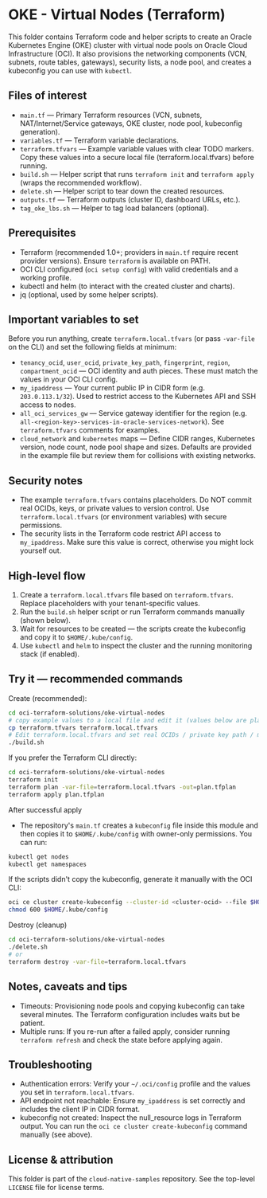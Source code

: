# OKE - Virtual Nodes (Terraform)

This folder contains Terraform code and helper scripts to create an Oracle Kubernetes Engine (OKE) cluster with virtual node pools on Oracle Cloud Infrastructure (OCI). It also provisions the networking components (VCN, subnets, route tables, gateways), security lists, a node pool, and creates a kubeconfig you can use with `kubectl`.

## Files of interest

- `main.tf` — Primary Terraform resources (VCN, subnets, NAT/Internet/Service gateways, OKE cluster, node pool, kubeconfig generation).
- `variables.tf` — Terraform variable declarations.
- `terraform.tfvars` — Example variable values with clear TODO markers. Copy these values into a secure local file (terraform.local.tfvars) before running.
- `build.sh` — Helper script that runs `terraform init` and `terraform apply` (wraps the recommended workflow).
- `delete.sh` — Helper script to tear down the created resources.
- `outputs.tf` — Terraform outputs (cluster ID, dashboard URLs, etc.).
- `tag_oke_lbs.sh` — Helper to tag load balancers (optional).

## Prerequisites

- Terraform (recommended 1.0+; providers in `main.tf` require recent provider versions). Ensure `terraform` is available on PATH.
- OCI CLI configured (`oci setup config`) with valid credentials and a working profile.
- kubectl and helm (to interact with the created cluster and charts).
- jq (optional, used by some helper scripts).

## Important variables to set

Before you run anything, create `terraform.local.tfvars` (or pass `-var-file` on the CLI) and set the following fields at minimum:

- `tenancy_ocid`, `user_ocid`, `private_key_path`, `fingerprint`, `region`, `compartment_ocid` — OCI identity and auth pieces. These must match the values in your OCI CLI config.
- `my_ipaddress` — Your current public IP in CIDR form (e.g. `203.0.113.1/32`). Used to restrict access to the Kubernetes API and SSH access to nodes.
- `all_oci_services_gw` — Service gateway identifier for the region (e.g. `all-<region-key>-services-in-oracle-services-network`). See `terraform.tfvars` comments for examples.
- `cloud_network` and `kubernetes` maps — Define CIDR ranges, Kubernetes version, node count, node pool shape and sizes. Defaults are provided in the example file but review them for collisions with existing networks.

## Security notes

- The example `terraform.tfvars` contains placeholders. Do NOT commit real OCIDs, keys, or private values to version control. Use `terraform.local.tfvars` (or environment variables) with secure permissions.
- The security lists in the Terraform code restrict API access to `my_ipaddress`. Make sure this value is correct, otherwise you might lock yourself out.

## High-level flow

1. Create a `terraform.local.tfvars` file based on `terraform.tfvars`. Replace placeholders with your tenant-specific values.
2. Run the `build.sh` helper script or run Terraform commands manually (shown below).
3. Wait for resources to be created — the scripts create the kubeconfig and copy it to `$HOME/.kube/config`.
4. Use `kubectl` and `helm` to inspect the cluster and the running monitoring stack (if enabled).

## Try it — recommended commands

Create (recommended):

```bash
cd oci-terraform-solutions/oke-virtual-nodes
# copy example values to a local file and edit it (values below are placeholders)
cp terraform.tfvars terraform.local.tfvars
# Edit terraform.local.tfvars and set real OCIDs / private key path / my_ipaddress 
./build.sh
```

If you prefer the Terraform CLI directly:

```bash
cd oci-terraform-solutions/oke-virtual-nodes
terraform init
terraform plan -var-file=terraform.local.tfvars -out=plan.tfplan
terraform apply plan.tfplan
```

After successful apply

- The repository's `main.tf` creates a `kubeconfig` file inside this module and then copies it to `$HOME/.kube/config` with owner-only permissions. You can run:

```bash
kubectl get nodes
kubectl get namespaces
```

If the scripts didn't copy the kubeconfig, generate it manually with the OCI CLI:

```bash
oci ce cluster create-kubeconfig --cluster-id <cluster-ocid> --file $HOME/.kube/config --region <region> --kube-endpoint PUBLIC_ENDPOINT
chmod 600 $HOME/.kube/config
```

Destroy (cleanup)

```bash
cd oci-terraform-solutions/oke-virtual-nodes
./delete.sh
# or
terraform destroy -var-file=terraform.local.tfvars
```

## Notes, caveats and tips

- Timeouts: Provisioning node pools and copying kubeconfig can take several minutes. The Terraform configuration includes waits but be patient.
- Multiple runs: If you re-run after a failed apply, consider running `terraform refresh` and check the state before applying again.

## Troubleshooting

- Authentication errors: Verify your `~/.oci/config` profile and the values you set in `terraform.local.tfvars`.
- API endpoint not reachable: Ensure `my_ipaddress` is set correctly and includes the client IP in CIDR format.
- kubeconfig not created: Inspect the null_resource logs in Terraform output. You can run the `oci ce cluster create-kubeconfig` command manually (see above).

## License & attribution

This folder is part of the `cloud-native-samples` repository. See the top-level `LICENSE` file for license terms.
